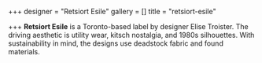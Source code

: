 +++
designer = "Retsiort Esile"
gallery = []
title = "retsiort-esile"

+++
**Retsiort Esile** is a Toronto-based label by designer Elise Troister. The driving aesthetic is utility wear, kitsch nostalgia, and 1980s silhouettes. With sustainability in mind, the designs use deadstock fabric and found materials.
